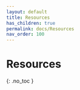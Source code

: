 ```yaml
---
layout: default
title: Resources
has_children: true
permalink: docs/Resources
nav_order: 100
---
```


# Resources
{: .no_toc }